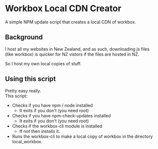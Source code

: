 # Workbox Local CDN Creator
A simple NPM update script that creates a local CDN of workbox.

## Background
I host all my websites in New Zealand, and as such, downloading js files (like workbox) is quicker for NZ vistors if the files are hosted in NZ.

So I host my own local copies of stuff.

## Using this script
Pretty easy really.  
This script:
* Checks if you have npm / node installed
    * It exits if you don't (you need root)
* Checks if you have npm-check-updates installed
    * It exits if you don't (you need root)
* Checks if the workbox-cli module is installed
    * If not then installs it.
* Runs the workbox-cli to make a local copy of workbox in the directory local_workbox.

